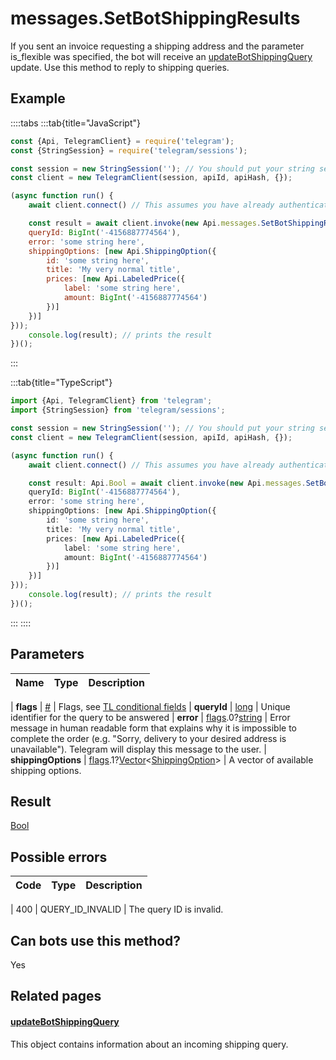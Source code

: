 # messages.SetBotShippingResults

If you sent an invoice requesting a shipping address and the parameter is\_flexible was specified, the bot will receive an [updateBotShippingQuery](https://core.telegram.org/constructor/updateBotShippingQuery) update. Use this method to reply to shipping queries.



## Example

::::tabs
:::tab{title="JavaScript"}
```js
const {Api, TelegramClient} = require('telegram');
const {StringSession} = require('telegram/sessions');

const session = new StringSession(''); // You should put your string session here
const client = new TelegramClient(session, apiId, apiHash, {});

(async function run() {
    await client.connect() // This assumes you have already authenticated with .start()

    const result = await client.invoke(new Api.messages.SetBotShippingResults({
    queryId: BigInt('-4156887774564'),
    error: 'some string here',
    shippingOptions: [new Api.ShippingOption({
        id: 'some string here',
        title: 'My very normal title',
        prices: [new Api.LabeledPrice({
            label: 'some string here',
            amount: BigInt('-4156887774564')
        })]
    })]
}));
    console.log(result); // prints the result
})();
```
:::

:::tab{title="TypeScript"}
```ts
import {Api, TelegramClient} from 'telegram';
import {StringSession} from 'telegram/sessions';

const session = new StringSession(''); // You should put your string session here
const client = new TelegramClient(session, apiId, apiHash, {});

(async function run() {
    await client.connect() // This assumes you have already authenticated with .start()

    const result: Api.Bool = await client.invoke(new Api.messages.SetBotShippingResults({
    queryId: BigInt('-4156887774564'),
    error: 'some string here',
    shippingOptions: [new Api.ShippingOption({
        id: 'some string here',
        title: 'My very normal title',
        prices: [new Api.LabeledPrice({
            label: 'some string here',
            amount: BigInt('-4156887774564')
        })]
    })]
}));
    console.log(result); // prints the result
})();
```
:::
::::



## Parameters

| Name | Type | Description |
| :--: | ---- | ----------- |

| **flags** | [#](https://core.telegram.org/type/%23) | Flags, see [TL conditional fields](https://core.telegram.org/mtproto/TL-combinators#conditional-fields) 
| **queryId** | [long](https://core.telegram.org/type/long) | Unique identifier for the query to be answered 
| **error** | [flags](https://core.telegram.org/mtproto/TL-combinators#conditional-fields).0?[string](https://core.telegram.org/type/string) | Error message in human readable form that explains why it is impossible to complete the order (e.g. "Sorry, delivery to your desired address is unavailable"). Telegram will display this message to the user. 
| **shippingOptions** | [flags](https://core.telegram.org/mtproto/TL-combinators#conditional-fields).1?[Vector](https://core.telegram.org/type/Vector%20t)<[ShippingOption](https://core.telegram.org/type/ShippingOption)> | A vector of available shipping options. 


## Result

[Bool](https://core.telegram.org/type/Bool)



## Possible errors

| Code | Type | Description |
| :--: | ---- | ----------- |

| 400 | QUERY\_ID\_INVALID | The query ID is invalid. 


## Can bots use this method?

Yes

## Related pages

#### [updateBotShippingQuery](https://core.telegram.org/constructor/updateBotShippingQuery)

This object contains information about an incoming shipping query.





